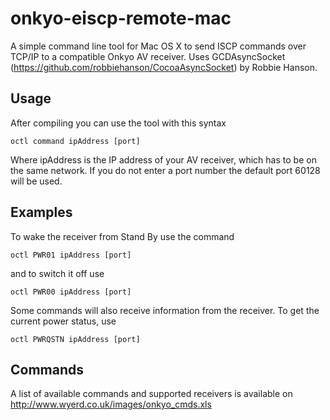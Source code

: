 onkyo-eiscp-remote-mac
======================
A simple command line tool for Mac OS X to send ISCP commands over TCP/IP to a compatible Onkyo AV receiver. Uses GCDAsyncSocket (https://github.com/robbiehanson/CocoaAsyncSocket) by Robbie Hanson.

Usage
-----
After compiling you can use the tool with this syntax

    octl command ipAddress [port]
    
Where ipAddress is the IP address of your AV receiver, which has to be on the same network. If you do not enter a port number the default port 60128 will be used.

Examples
--------
To wake the receiver from Stand By use the command

    octl PWR01 ipAddress [port]
    
and to switch it off use

    octl PWR00 ipAddress [port]
    

Some commands will also receive information from the receiver. To get the current power status, use

    octl PWRQSTN ipAddress [port]
    
Commands
--------
A list of available commands and supported receivers is available on http://www.wyerd.co.uk/images/onkyo_cmds.xls